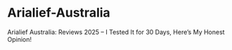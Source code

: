 # Arialief-Australia
Arialief  Australia: Reviews 2025 – I Tested It for 30 Days, Here’s My Honest Opinion!
